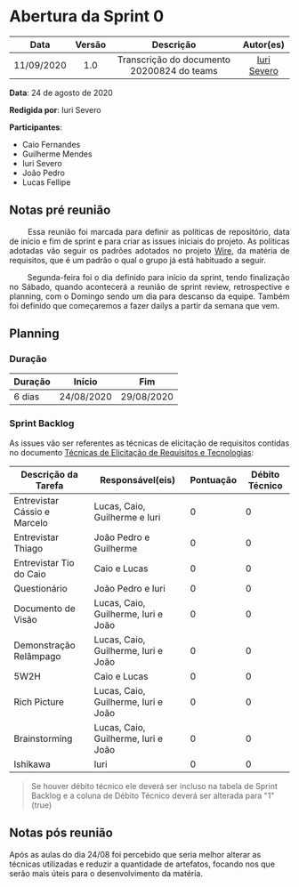 # Abertura da Sprint 0

|    Data    | Versão |         Descrição         |           Autor(es)           |
| :--------: | :----: | :-----------------------: | :---------------------------: |
| 11/09/2020 |  1.0   | Transcrição do documento 20200824 do teams | [Iuri Severo](https://github.com/iurisevero) |

**Data**: 24 de agosto de 2020

**Redigida por**: Iuri Severo

**Participantes**: 
* Caio Fernandes
* Guilherme Mendes
* Iuri Severo
* João Pedro
* Lucas Fellipe

## Notas pré reunião

<p align="justify"> &emsp;&emsp; Essa reunião foi marcada para definir as políticas de repositório, data de início e fim de sprint e para criar as issues iniciais do projeto. As políticas adotadas vão seguir os padrões adotados no projeto <a href="https://github.com/Requisitos-de-Software/2019.2-Wire" target="_blank">Wire</a>, da matéria de requisitos, que é um padrão o qual o grupo já está habituado a seguir. </p>

<p align="justify"> &emsp;&emsp; Segunda-feira foi o dia definido para início da sprint, tendo finalização no Sábado, quando acontecerá a reunião de sprint review, retrospective e planning, com o Domingo sendo um dia para descanso da equipe. Também foi definido que começaremos a fazer dailys a partir da semana que vem. </p>

## Planning

### Duração

| Duração |   Início   |     Fim    |
| ------- | ---------- | ---------- |
| 6 dias  | 24/08/2020 | 29/08/2020 |

### Sprint Backlog

As issues vão ser referentes as técnicas de elicitação de requisitos contidas no documento [Técnicas de Elicitação de Requisitos e Tecnologias](/docs/SprintsAndMeetings/2020-08-21-RequirementsElicitationTechniquesAndTechnologies.md): 

| Descrição da Tarefa | Responsável(eis) | Pontuação | Débito Técnico |
| ------------------- | ---------------- | --------- | -------------- |
| Entrevistar Cássio e Marcelo | Lucas, Caio, Guilherme e Iuri | 0 | 0 |
| Entrevistar Thiago | João Pedro e Guilherme | 0 | 0 |
| Entrevistar Tio do Caio | Caio e Lucas | 0 | 0 |
| Questionário | João Pedro e Iuri | 0 | 0 |
| Documento de Visão | Lucas, Caio, Guilherme, Iuri e João | 0 | 0 |
| Demonstração Relâmpago | Lucas, Caio, Guilherme, Iuri e João | 0 | 0 |
| 5W2H | Caio e Lucas | 0 | 0 |
| Rich Picture | Lucas, Caio, Guilherme, Iuri e João | 0 | 0 |
| Brainstorming | Lucas, Caio, Guilherme, Iuri e João | 0 | 0 |
| Ishikawa | Iuri | 0 | 0 |

> Se houver débito técnico ele deverá ser incluso na tabela de Sprint Backlog e a coluna de Débito Técnico deverá ser alterada para "1" (true)

## Notas pós reunião

Após as aulas do dia 24/08 foi percebido que seria melhor alterar as técnicas utilizadas e reduzir a quantidade de artefatos, focando nos que serão mais úteis para o desenvolvimento da matéria. 